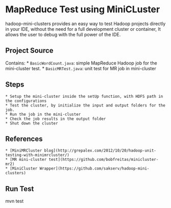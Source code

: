 MapReduce Test using MiniCLuster
================================
hadoop-mini-clusters provides an easy way to test Hadoop projects directly in your IDE, without the need for a full development cluster or container, It allows the user to debug with the full power of the IDE.

Project Source
--------------
Contains:
    * `BasicWordCount.java`: simple MapReduce Hadoop job for the mini-cluster test.
    * `BasicMRTest.java`: unit test for MR job in mini-cluster

Steps
-----
    * Setup the mini-cluster inside the setUp function, with HDFS path in the configurations
    * Test the cluster, by initialize the input and output folders for the job.
    * Run the job in the mini-cluster
    * Check the job results in the output folder
    * Shut down the cluster
    
References
----------
    * [MiniMRCluster blog](http://grepalex.com/2012/10/20/hadoop-unit-testing-with-minimrcluster/)
    * [MR mini-cluster test](https://github.com/bobfreitas/minicluster-mr2)
    * [MiniCluster Wrapper](https://github.com/sakserv/hadoop-mini-clusters) 

Run Test
--------
mvn test

 